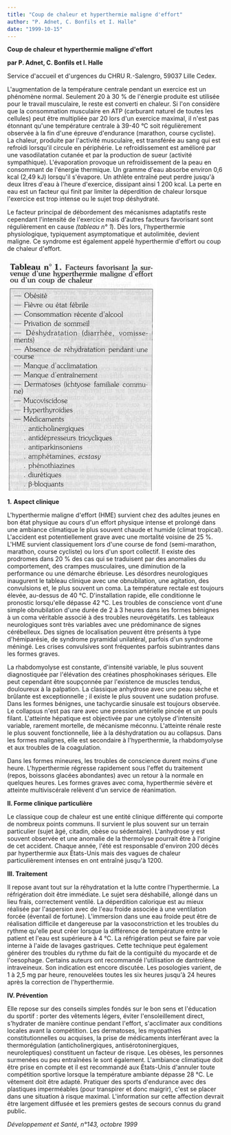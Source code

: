 ```yaml
---
title: "Coup de chaleur et hyperthermie maligne d'effort"
author: "P. Adnet, C. Bonfils et I. Halle"
date: "1999-10-15"
---
```


**Coup de chaleur et hyperthermie maligne d'effort**

**par P. Adnet, C. Bonfils et I. Halle**

Service d'accueil et d'urgences du CHRU R.-Salengro, 59037 Lille Cedex.

L'augmentation de la température centrale pendant un exercice est un phénomène normal. Seulement 20 à 30 % de l'énergie produite est utilisée pour le travail musculaire, le reste est converti en chaleur. Si l'on considère que la consommation musculaire en ATP (carburant naturel de toutes les cellules) peut être multipliée par 20 lors d'un exercice maximal, il n'est pas étonnant qu'une température centrale à 39-40 °C soit régulièrement observée à la fin d'une épreuve d'endurance (marathon, course cycliste). La chaleur, produite par l'activité musculaire, est transférée au sang qui est refroidi lorsqu'il circule en périphérie. Le refroidissement est amélioré par une vasodilatation cutanée et par la production de sueur (activité sympathique). L'évaporation provoque un refroidissement de la peau en consommant de l'énergie thermique. Un gramme d'eau absorbe environ 0,6 kcal (2,49 kJ) lorsqu'il s'évapore. Un athlète entraîné peut perdre jusqu'à deux litres d'eau à l'heure d'exercice, dissipant ainsi 1 200 kcal. La perte en eau est un facteur qui finit par limiter la déperdition de chaleur lorsque l'exercice est trop intense ou le sujet trop déshydraté.

Le facteur principal de débordement des mécanismes adaptatifs reste cependant l'intensité de l'exercice mais d'autres facteurs favorisant sont régulièrement en cause _(tableau n° 1_). Dès lors, l'hyperthermie physiologique, typiquement asymptomatique et autolimitée, devient maligne. Ce syndrome est également appelé hyperthermie d'effort ou coup de chaleur d'effort.

![](i853-1.jpg)


**1.** **Aspect clinique**

L'hyperthermie maligne d'effort (HME) survient chez des adultes jeunes en bon état physique au cours d'un effort physique intense et prolongé dans une ambiance climatique le plus souvent chaude et humide (climat tropical). L'accident est potentiellement grave avec une mortalité voisine de 25 %. L'HME survient classiquement lors d'une course de fond (semi-marathon, marathon, course cycliste) ou lors d'un sport collectif. Il existe des prodromes dans 20 % des cas qui se traduisent par des anomalies du comportement, des crampes musculaires, une diminution de la performance ou une démarche ébrieuse. Les désordres neurologiques inaugurent le tableau clinique avec une obnubilation, une agitation, des convulsions et, le plus souvent un coma. La température rectale est toujours élevée, au-dessus de 40 °C. D'installation rapide, elle conditionne le pronostic lorsqu'elle dépasse 42 °C. Les troubles de conscience vont d'une simple obnubilation d'une durée de 2 à 3 heures dans les formes bénignes à un coma véritable associé à des troubles neurovégétatifs. Les tableaux neurologiques sont très variables avec une prédominance de signes cérébelleux. Des signes de localisation peuvent être présents à type d'hémiparésie, de syndrome pyramidal unilatéral, parfois d'un syndrome méningé. Les crises convulsives sont fréquentes parfois subintrantes dans les formes graves.

La rhabdomyolyse est constante, d'intensité variable, le plus souvent diagnostiquée par l'élévation des créatines phosphokinases sériques. Elle peut cependant être soupçonnée par l'existence de muscles tendus, douloureux à la palpation. La classique anhydrose avec une peau sèche et brûlante est exceptionnelle ; il existe le plus souvent une sudation profuse. Dans les formes bénignes, une tachycardie sinusale est toujours observée. Le collapsus n'est pas rare avec une pression artérielle pincée et un pouls filant. L'atteinte hépatique est objectivée par une cytolyse d'intensité variable, rarement mortelle, de mécanisme méconnu. L'atteinte rénale reste le plus souvent fonctionnelle, liée à la déshydratation ou au collapsus. Dans les formes malignes, elle est secondaire à l'hyperthermie, la rhabdomyolyse et aux troubles de la coagulation.

Dans les formes mineures, les troubles de conscience durent moins d'une heure. L'hyperthermie régresse rapidement sous l'effet du traitement (repos, boissons glacées abondantes) avec un retour à la normale en quelques heures. Les formes graves avec coma, hyperthermie sévère et atteinte multiviscérale relèvent d'un service de réanimation.

**Il. Forme clinique particulière**

Le classique coup de chaleur est une entité clinique différente qui comporte de nombreux points communs. Il survient le plus souvent sur un terrain particulier (sujet âgé, citadin, obèse ou sédentaire). L'anhydrose y est souvent observée et une anomalie de la thermolyse pourrait être à l'origine de cet accident. Chaque année, l'été est responsable d'environ 200 décès par hyperthermie aux États-Unis mais des vagues de chaleur particulièrement intenses en ont entraîné jusqu'à 1200.

**III. Traitement**

Il repose avant tout sur la réhydratation et la lutte contre l'hyperthermie. La réfrigération doit être immédiate. Le sujet sera déshabillé, allongé dans un lieu frais, correctement ventilé. La déperdition calorique est au mieux réalisée par l'aspersion avec de l'eau froide associée à une ventilation forcée (éventail de fortune). L'immersion dans une eau froide peut être de réalisation difficile et dangereuse par la vasoconstriction et les troubles du rythme qu'elle peut créer lorsque la différence de température entre le patient et l'eau est supérieure à 4 °C. La réfrigération peut se faire par voie interne à l'aide de lavages gastriques. Cette technique peut également générer des troubles du rythme du fait de la contiguïté du myocarde et de l'oesophage. Certains auteurs ont recommandé l'utilisation de dantrolène intraveineux. Son indication est encore discutée. Les posologies varient, de 1 à 2,5 mg par heure, renouvelées toutes les six heures jusqu'à 24 heures après la correction de l'hyperthermie.

**IV. Prévention**

Elle repose sur des conseils simples fondés sur le bon sens et l'éducation du sportif : porter des vêtements légers, éviter l'ensoleillement direct, s'hydrater de manière continue pendant l'effort, s'acclimater aux conditions locales avant la compétition. Les dermatoses, les myopathies constitutionnelles ou acquises, la prise de médicaments interférant avec la thermorégulation (anticholinergiques, antisérotoninergiques, neuroleptiques) constituent un facteur de risque. Les obèses, les personnes surmenées ou peu entraînées le sont également. L'ambiance climatique doit être prise en compte et il est recommandé aux États-Unis d'annuler toute compétition sportive lorsque la température ambiante dépasse 28 °C. Le vêtement doit être adapté. Pratiquer des sports d'endurance avec des plastiques imperméables (pour transpirer et donc maigrir), c'est se placer dans une situation à risque maximal. L'information sur cette affection devrait être largement diffusée et les premiers gestes de secours connus du grand public.

_Développement et Santé, n°143, octobre 1999_